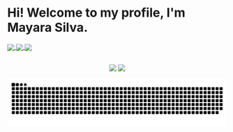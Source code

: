 <h1> Hi! Welcome to my profile, I'm Mayara Silva. </h1>

<div>
  <a href="https://github.com/mayaradeveloper">
  <img height="180"   align="center" src="https://github-readme-stats.vercel.app/api?username=mayaradeveloper&show_icons=true&theme=jolly&include_all_commits=true&count_private=true"/>
  <img height="100"  align="center" src="https://github-readme-stats.vercel.app/api/top-langs/?username=mayaradeveloper&&layout=compact&hide=shell&theme=jolly"/>
    
  <img align="center" width="center" height="180" src="https://media1.tenor.com/images/68e8337fb4eb7e40645d832c64762a8b/tenor.gif?itemid=19443613">
</div>
 <br>
<div  align="center"> 
  
  <a href="https://www.instagram.com/mayara.jds/" target="_blank"><img src="https://img.shields.io/badge/-Instagram-%23E4405F?style=for-the-badge&logo=instagram&logoColor=white" target="_blank"></a>
  <a href="https://www.linkedin.com/in/mayarajds/" target="_blank"><img src="https://img.shields.io/badge/-LinkedIn-%230077B5?style=for-the-badge&logo=linkedin&logoColor=white" target="_blank"></a> 
 
  ![Snake animation](https://github.com/ellen2121/ellen2121/blob/output/github-contribution-grid-snake.svg)
 
</div>
 


